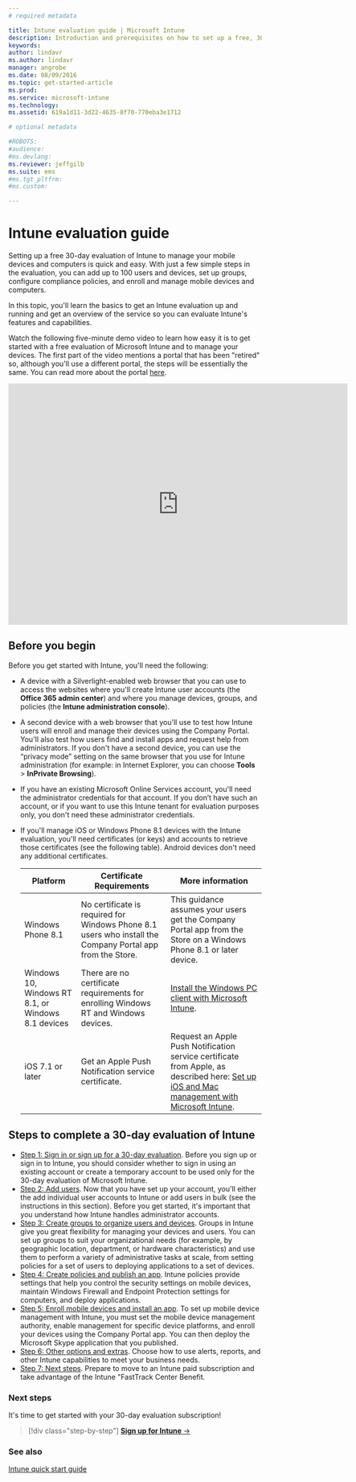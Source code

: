 ```yaml
---
# required metadata

title: Intune evaluation guide | Microsoft Intune
description: Introduction and prerequisites on how to set up a free, 30-day evaluation of Intune
keywords:
author: lindavrms.author: lindavr
manager: angrobe
ms.date: 08/09/2016
ms.topic: get-started-article
ms.prod:
ms.service: microsoft-intune
ms.technology:
ms.assetid: 619a1d11-3d22-4635-8f70-770eba3e1712

# optional metadata

#ROBOTS:
#audience:
#ms.devlang:
ms.reviewer: jeffgilb
ms.suite: ems
#ms.tgt_pltfrm:
#ms.custom:

---
```


# Intune evaluation guide
Setting up a free 30-day evaluation of Intune to manage your mobile devices and computers is quick and easy. With just a few simple steps in the evaluation, you can add up to 100 users and devices, set up groups, configure compliance policies, and enroll and manage mobile devices and computers.

In this topic, you'll learn the basics  to get an Intune evaluation up and running and get an overview of the service so you can evaluate Intune's features and capabilities.

Watch the following five-minute demo video to learn how easy it is to get started with a free evaluation of Microsoft Intune and to manage your devices. The first part of the video mentions a portal that has been "retired" so, although you'll use a different portal, the steps will be essentially the same. You can read more about the portal [here](https://docs.microsoft.com/intune/deploy-use/account-portal-merged-with-Office-365).

<iframe width="675" height="480" src="https://www.youtube.com/embed/ltcZvm4VOFU" frameborder="0" allowfullscreen></iframe>

## Before you begin
Before you get started with Intune, you'll need the following:

-   A device with a Silverlight-enabled web browser that you can use to access the websites where you'll  create Intune user accounts (the **Office 365 admin center**) and where you manage devices, groups, and policies  (the **Intune administration console**).

-   A second device with a web browser that you'll use  to test how Intune users will enroll and manage their devices using the Company Portal. You'll also test how users find and install apps and request help from administrators. If you don't have a second device, you can use the “privacy mode” setting on the same browser that you use for Intune administration (for example: in Internet Explorer, you can choose **Tools** &gt; **InPrivate Browsing**).

-   If you have an existing Microsoft Online Services account, you'll need the  administrator credentials for that account. If you don’t have such an account, or if you want to use this Intune tenant for evaluation purposes only, you don't need these administrator credentials.

-   If you'll manage iOS or Windows Phone 8.1 devices with the Intune evaluation, you'll need certificates (or keys) and accounts to retrieve those certificates (see the following table). Android devices don't need any additional certificates.

    |Platform|Certificate Requirements|More information|
    |------------|----------------------------|--------------------|
    |Windows Phone 8.1 |No certificate is required for Windows Phone 8.1 users who install the Company Portal app from the Store. |This guidance assumes your users get the Company Portal app from the Store on a Windows Phone 8.1 or later device. |
    |Windows 10, Windows RT 8.1, or Windows 8.1 devices|There are no certificate requirements for enrolling Windows RT and Windows devices.|[Install the Windows PC client with Microsoft Intune](/Intune/Deploy-Use/install-the-windows-pc-client-with-microsoft-intune).|
    |iOS 7.1 or later|Get an Apple Push Notification service certificate.|Request an Apple Push Notification service certificate from Apple, as described here: [Set up iOS and Mac management with Microsoft Intune](/Intune/Deploy-Use/set-up-ios-and-mac-management-with-microsoft-intune).|

## Steps to complete a 30-day evaluation of Intune
- [Step 1: Sign in or sign up for a 30-day evaluation](get-started-with-a-30-day-trial-of-microsoft-intune-step-1.md). Before  you sign up or sign in to Intune,  you should consider whether to sign in using an existing account or create a temporary account to be used only for the 30-day evaluation of Microsoft Intune.
- [Step 2: Add users](get-started-with-a-30-day-trial-of-microsoft-intune-step-2.md). Now that you have set up your account, you'll either the add individual user accounts to Intune or add users in bulk (see the instructions in this section). Before you get started, it's important that you understand how Intune handles administrator accounts.
- [Step 3: Create groups to organize users and devices](get-started-with-a-30-day-trial-of-microsoft-intune-step-3.md). Groups in Intune give you great flexibility for managing your devices and users. You can set up groups to suit your organizational needs (for example, by geographic location, department, or hardware characteristics) and use them to perform a variety of administrative tasks at scale, from setting policies for a set of users to deploying applications to a set of devices.
- [Step 4: Create policies and publish an app](get-started-with-a-30-day-trial-of-microsoft-intune-step-4.md). Intune policies provide settings that help you control the security settings on mobile devices, maintain Windows Firewall and Endpoint Protection settings for computers, and deploy applications.
- [Step 5: Enroll mobile devices and install an app](get-started-with-a-30-day-trial-of-microsoft-intune-step-5.md). To set up mobile device management with Intune, you must set the mobile device management authority, enable management for specific device platforms, and enroll your devices using the Company Portal app. You can then deploy the Microsoft Skype application that you published.
- [Step 6: Other options and extras](get-started-with-a-30-day-trial-of-microsoft-intune-step-6.md). Choose how to use alerts, reports, and other Intune capabilities to meet your business needs.
- [Step 7: Next steps](get-started-with-a-30-day-trial-of-microsoft-intune-step-7.md). Prepare to move to an Intune paid subscription and take advantage of the Intune "FastTrack Center Benefit.


### Next steps
It's time to get started with your 30-day evaluation subscription!

>[!div class="step-by-step"]
[**Sign up for Intune** &rarr;](.\get-started-with-a-30-day-trial-of-microsoft-intune-step-1.md)

### See also
[Intune quick start guide](/intune/get-started/start-with-a-paid-subscription-to-microsoft-intune)
